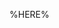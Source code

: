 <!-- 
    %FFILE%
    Created by %USER% on %YEAR%/%MONTH%/%DAY%.
    Copyright (c) %YEAR%年 %USER% All rights reserved.
    Suggest: using Typora for editing and export
 -->
%HERE%
